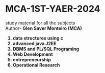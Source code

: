 # MCA-1ST-YAER-2024
study material for all the subjects <br>
Author- <b> Glen Saver Monteiro (MCA)
<ol type="1">
  <li>data structures using c</li>
  <li>advanced java J2EE</li>
  <li>DBMS and PL/SQL Programing </li>
  <li>Web Development</li>
  <li>entrepreneurship</li>
  <li>Operational Research</li>
</ol>
